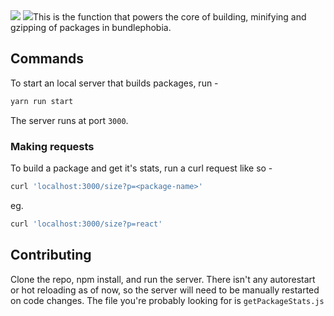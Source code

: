   <img src="https://img.shields.io/npm/v/package-build-stats.svg" /> 
  <img src="https://img.shields.io/npm/l/package-build-stats.svg" 
  
  This is the function that powers the core of building, minifying and gzipping of packages in bundlephobia.

## Commands
To start an local server that builds packages, run -

```bash
yarn run start
```

The server runs at port `3000`.

### Making requests
To build a package and get it's stats, run a curl request like so - 

```bash
curl 'localhost:3000/size?p=<package-name>'
```

eg.

```bash
curl 'localhost:3000/size?p=react'
```

## Contributing
Clone the repo, npm install, and run the server.
There isn't any autorestart or hot reloading as of now, so the server will need to be manually restarted on code changes. 
The file you're probably looking for is `getPackageStats.js`

